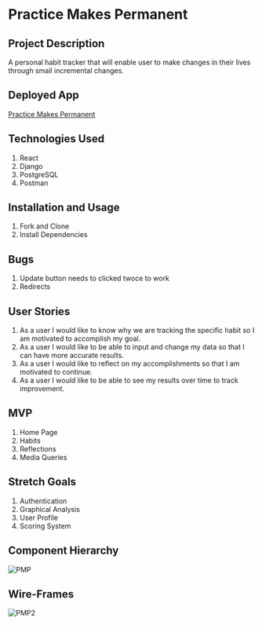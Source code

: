 # Practice Makes Permanent

## Project Description

A personal habit tracker that will enable user to make changes in their lives through small incremental changes.

## Deployed App

[Practice Makes Permanent](https://practice-makes-permanent-fe.herokuapp.com/)

## Technologies Used

1. React
2. Django
3. PostgreSQL
4. Postman

## Installation and Usage

1. Fork and Clone
2. Install Dependencies

## Bugs

1. Update button needs to clicked twoce to work
2. Redirects

## User Stories

1. As a user I would like to know why we are tracking the specific habit so I am motivated to accomplish my goal.
2. As a user I would like to be able to input and change my data so that I can have more accurate results.
3. As a user I would like to reflect on my accomplishments so that I am motivated to continue.
4. As a user I would like to be able to see my results over time to track improvement.

## MVP

1. Home Page
2. Habits
3. Reflections
4. Media Queries

## Stretch Goals

1. Authentication
2. Graphical Analysis
3. User Profile
4. Scoring System

## Component Hierarchy

![PMP](https://media.git.generalassemb.ly/user/29407/files/97309580-3ab4-11eb-9897-2eaa1fa43afe)

## Wire-Frames

![PMP2](https://media.git.generalassemb.ly/user/29407/files/d52fb880-3ab8-11eb-8ef1-80477b265845)
